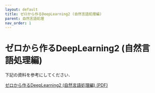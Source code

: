 ```yaml
---
layout: default
title: ゼロから作るDeepLearning2 (自然言語処理編)
parent: 自然言語処理
nav_order: 1
---
```


# ゼロから作るDeepLearning2 (自然言語処理編)

下記の資料を参考にしてください．

[ゼロから作るDeepLearning2 (自然言語処理編) (PDF)](https://www.ailab.ics.keio.ac.jp/b4_induction_training/docs/nlp/dl_fromscratch2_nlp.pdf)








